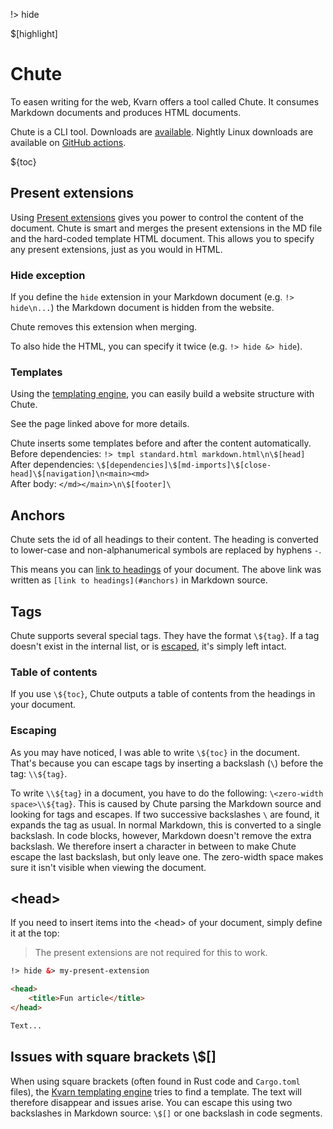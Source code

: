 !> hide

<head>
    <title>Chute - Markdown support | Kvarn</title>
    <meta name="permalinks" content="not-titles"> <!-- part of JS on icelk.dev & kvarn.org, options: disabled|enabled|not-titles -->
    <meta name="description" content="The Chute tool utilizing Kvarn templates to give comprehensive Markdown support.">
    $[highlight]
</head>

# Chute

To easen writing for the web, Kvarn offers a tool called Chute. It consumes Markdown documents and produces HTML documents.

Chute is a CLI tool. Downloads are [available](https://github.com/Icelk/moella/releases/).
Nightly Linux downloads are available on [GitHub actions](https://github.com/Icelk/kvarn/actions/workflows/chute.yml).

${toc}

## Present extensions

Using [Present extensions](/extensions/#present) gives you power to control the content of the document.
Chute is smart and merges the present extensions in the MD file and the hard-coded template HTML document.
This allows you to specify any present extensions, just as you would in HTML.

### Hide exception

If you define the `hide` extension in your Markdown document (e.g. `!> hide\n...`) the Markdown document is hidden from the website.

Chute removes this extension when merging.

To also hide the HTML, you can specify it twice (e.g. `!> hide &> hide`).

### Templates

Using the [templating engine](/templates.), you can easily build a website structure with Chute.

See the page linked above for more details.

Chute inserts some templates before and after the content automatically.
Before dependencies: `!> tmpl standard.html markdown.html\n\$[head]`\
After dependencies: `\$[dependencies]\$[md-imports]\$[close-head]\$[navigation]\n<main><md>`\
After body: `</md></main>\n\$[footer]\`

## Anchors

Chute sets the id of all headings to their content.
The heading is converted to lower-case and non-alphanumerical symbols are replaced by hyphens `-`.

This means you can [link to headings](#anchors) of your document.
The above link was written as `[link to headings](#anchors)` in Markdown source.

## Tags

Chute supports several special tags. They have the format `\${tag}`.
If a tag doesn't exist in the internal list, or is [escaped](#escaping),
it's simply left intact.

### Table of contents

If you use `\${toc}`, Chute outputs a table of contents from the headings in your document.

### Escaping

As you may have noticed, I was able to write `\${toc}` in the document.
That's because you can escape tags by inserting a backslash (`\`) before the tag:  `\​\${tag}`.

To write `\​\${tag}` in a document, you have to do the following: `\<zero-width space>\​\${tag}`.
This is caused by Chute parsing the Markdown source and looking for tags and escapes. If two successive backslashes `\`
are found, it expands the tag as usual. In normal Markdown, this is converted to a single backslash.
In code blocks, however, Markdown doesn't remove the extra backslash. We therefore insert a character in between to
make Chute escape the last backslash, but only leave one. The zero-width space makes sure it isn't visible when viewing the document.

## \<head\>

If you need to insert items into the \<head\> of your document, simply define it at the top:

> The present extensions are not required for this to work.

```html
!> hide &> my-present-extension

<head>
    <title>Fun article</title>
</head>

Text...
```

## Issues with square brackets \\$[]

When using square brackets (often found in Rust code and `Cargo.toml` files), the [Kvarn templating engine](/templates.)
tries to find a template. The text will therefore disappear and issues arise.
You can escape this using two backslashes in Markdown source: `\$[]` or one backslash in code segments.
